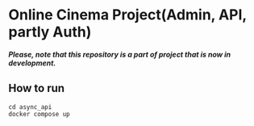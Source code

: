 # Online Cinema Project(Admin, API, partly Auth)

***Please, note that this repository is a part of project that is now in development.***

## How to run

```
cd async_api
docker compose up
```
